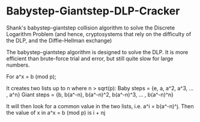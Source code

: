 # Babystep-Giantstep-DLP-Cracker
Shank's babystep-giantstep collision algorithm to solve the Discrete Logarithm Problem (and hence, cryptosystems that rely on the difficulty of the DLP, and the Diffie-Hellman exchange)

The babystep-giantstep algorithm is designed to solve the DLP. It is more efficient than brute-force trial and error, but still quite slow for large numbers.

For a^x = b (mod p);

It creates two lists up to n where n > sqrt(p):
Baby steps = {e, a, a^2, a^3, ... , a^n}
Giant steps = {b, b(a^-n), b(a^-n)^2, b(a^-n)^3, ... , b(a^-n)^n}

It will then look for a common value in the two lists, i.e. a^i = b(a^-n)^j.
Then the value of x in a^x = b (mod p) is i + nj
